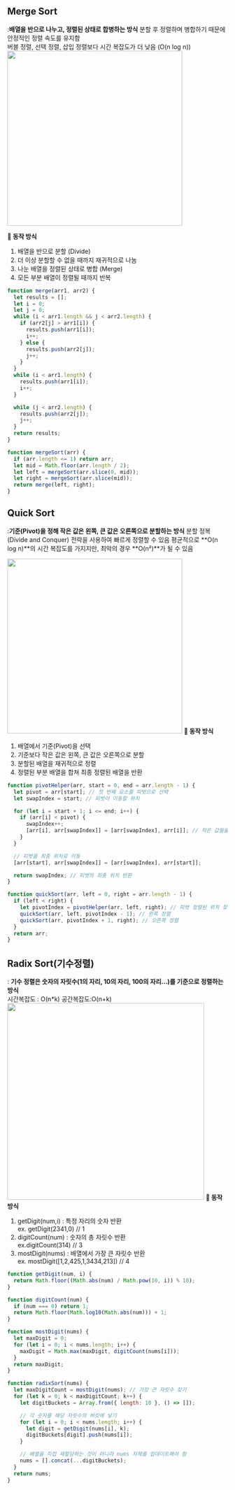 ## Merge Sort

:<b>배열을 반으로 나누고, 정렬된 상태로 합병하는 방식</b>
분할 후 정렬하며 병합하기 때문에 안정적인 정렬 속도를 유지함</br>
버블 정렬, 선택 정렬, 삽입 정렬보다 시간 복잡도가 더 낮음 (O(n log n))
<img src="https://encrypted-tbn0.gstatic.com/images?q=tbn:ANd9GcTwpphLmhHseEeQlX4V7UWwWDZ08ON7FUr9Dg&s" width="400px">

<b>📌 동작 방식</b><br/>

1. 배열을 반으로 분할 (Divide)
2. 더 이상 분할할 수 없을 때까지 재귀적으로 나눔
3. 나눈 배열을 정렬된 상태로 병합 (Merge)
4. 모든 부분 배열이 정렬될 때까지 반복

```javascript
function merge(arr1, arr2) {
  let results = [];
  let i = 0;
  let j = 0;
  while (i < arr1.length && j < arr2.length) {
    if (arr2[j] > arr1[i]) {
      results.push(arr1[i]);
      i++;
    } else {
      results.push(arr2[j]);
      j++;
    }
  }
  while (i < arr1.length) {
    results.push(arr1[i]);
    i++;
  }

  while (j < arr2.length) {
    results.push(arr2[j]);
    j++;
  }
  return results;
}

function mergeSort(arr) {
  if (arr.length <= 1) return arr;
  let mid = Math.floor(arr.length / 2);
  let left = mergeSort(arr.slice(0, mid));
  let right = mergeSort(arr.slice(mid));
  return merge(left, right);
}
```

## Quick Sort

:<b>기준(Pivot)을 정해 작은 값은 왼쪽, 큰 값은 오른쪽으로 분할하는 방식</b>
분할 정복(Divide and Conquer) 전략을 사용하여 빠르게 정렬할 수 있음
평균적으로 **O(n log n)**의 시간 복잡도를 가지지만, 최악의 경우 **O(n²)**가 될 수 있음

<img src="https://upload.wikimedia.org/wikipedia/commons/6/6a/Sorting_quicksort_anim.gif" width="400px">
<b>📌 동작 방식</b><br/>

1. 배열에서 기준(Pivot)을 선택
2. 기준보다 작은 값은 왼쪽, 큰 값은 오른쪽으로 분할
3. 분할된 배열을 재귀적으로 정렬
4. 정렬된 부분 배열을 합쳐 최종 정렬된 배열을 반환

```javascript
function pivotHelper(arr, start = 0, end = arr.length - 1) {
  let pivot = arr[start]; // 첫 번째 요소를 피벗으로 선택
  let swapIndex = start; // 피벗이 이동할 위치

  for (let i = start + 1; i <= end; i++) {
    if (arr[i] < pivot) {
      swapIndex++;
      [arr[i], arr[swapIndex]] = [arr[swapIndex], arr[i]]; // 작은 값들을 앞쪽으로 이동
    }
  }

  // 피벗을 최종 위치로 이동
  [arr[start], arr[swapIndex]] = [arr[swapIndex], arr[start]];

  return swapIndex; // 피벗의 최종 위치 반환
}

function quickSort(arr, left = 0, right = arr.length - 1) {
  if (left < right) {
    let pivotIndex = pivotHelper(arr, left, right); // 피벗 정렬된 위치 찾기
    quickSort(arr, left, pivotIndex - 1); // 왼쪽 정렬
    quickSort(arr, pivotIndex + 1, right); // 오른쪽 정렬
  }
  return arr;
}
```

## Radix Sort(기수정렬)

: <b>기수 정렬은 숫자의 자릿수(1의 자리, 10의 자리, 100의 자리...)를 기준으로 정렬하는 방식</b></br>
시간복잡도 : O(n\*k) 공간복잡도:O(n+k)
<img width="450px" src="https://ds2-iiith.vlabs.ac.in/exp/radix-sort/radix-sort/images/radix.jpg">
<b>📌 동작 방식</b><br/>

1. getDigit(num,i) : 특정 자리의 숫자 반환 </br>
   ex. getDigit(2341,0) // 1</br>
2. digitCount(num) : 숫자의 총 자릿수 반환</br>
   ex.digitCount(314) // 3 </br>
3. mostDigit(nums) : 배열에서 가장 큰 자릿수 반환</br>
   ex. mostDigit([1,2,425,1,3434,213]) // 4

```javascript
function getDigit(num, i) {
  return Math.floor((Math.abs(num) / Math.pow(10, i)) % 10);
}

function digitCount(num) {
  if (num === 0) return 1;
  return Math.floor(Math.log10(Math.abs(num))) + 1;
}

function mostDigit(nums) {
  let maxDigit = 0;
  for (let i = 0; i < nums.length; i++) {
    maxDigit = Math.max(maxDigit, digitCount(nums[i]));
  }
  return maxDigit;
}

function radixSort(nums) {
  let maxDigitCount = mostDigit(nums); // 가장 큰 자릿수 찾기
  for (let k = 0; k < maxDigitCount; k++) {
    let digitBuckets = Array.from({ length: 10 }, () => []);

    // 각 숫자를 해당 자릿수의 버킷에 넣기
    for (let i = 0; i < nums.length; i++) {
      let digit = getDigit(nums[i], k);
      digitBuckets[digit].push(nums[i]);
    }

    // 배열을 직접 재할당하는 것이 아니라 nums 자체를 업데이트해야 함
    nums = [].concat(...digitBuckets);
  }
  return nums;
}
```
